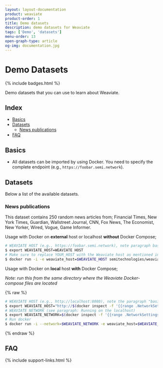 ```yaml
---
layout: layout-documentation
product: weaviate
product-order: 1
title: Demo datasets
description: demo datasets for Weaviate
tags: ['Demo', 'datasets']
menu-order: 13
open-graph-type: article
og-img: documentation.jpg
---
```


# Demo Datasets

{% include badges.html %}

Demo datasets that you can use to learn about Weaviate.

## Index

- [Basics](#basics)
- [Datasets](#datasets)
    - [News publications](#news-publications)
- [FAQ](#faq)

## Basics

- All datasets can be imported by using Docker. You need to specify the complete endpoint (e.g., `https://foobar.semi.network`).

## Datasets

Below a list of the available datasets.

### News publications

This dataset contains 250 random news articles from; Financial Times, New York Times, Guardian, Wallstreet Journal, CNN, Fox News, The Economist, New Yorker, Wired, Vogue, Game Informer.

Usage with Docker on **external** host or localhost **without** Docker Compose;

```bash
# WEAVIATE HOST (e.g., https://foobar.semi.network), note paragraph basics for setting the local IP
$ export WEAVIATE_HOST=WEAVIATE HOST
# Make sure to replace YOUR_HOST with the Weaviate host as mentioned in the basics above
$ docker run -i -e weaviate_host=$WEAVIATE_HOST semitechnologies/weaviate-demo-newspublications
```

Usage with Docker on **local** host **with** Docker Compose;

_Note: run this from the same directory where the Weaviate Docker-compose files are located_

{% raw %}
```bash
# WEAVIATE HOST (e.g., http://localhost:8080), note the paragraph "basics" for setting the local IP
$ export WEAVIATE_HOST="http://$(docker inspect -f '{{range .NetworkSettings.Networks}}{{.IPAddress}}{{end}}' ${PWD##*/}_weaviate_1):8080"
# WEAVIATE NETWORK (see paragraph: Running on the localhost)
$ export WEAVIATE_NETWORK=$(docker inspect -f '{{range .NetworkSettings.Networks}}{{.NetworkID}}{{end}}' ${PWD##*/}_weaviate_1)
# Run docker
$ docker run -i --network=$WEAVIATE_NETWORK -e weaviate_host=$WEAVIATE_HOST semitechnologies/weaviate-demo-newspublications
```
{% endraw %}

## FAQ

{% include support-links.html %}